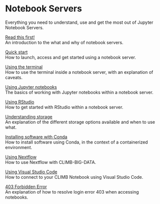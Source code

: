 # Notebook Servers

Everything you need to understand, use and get the most out of Jupyter Notebook Servers.

[Read this first!](read-this-first.md)  
An introduction to the what and why of notebook servers.

[Quick start](quick-start.md)  
How to launch, access and get started using a notebook server.

[Using the terminal](using-the-terminal.md)  
How to use the terminal inside a notebook server, with an explanation of caveats.

[Using Jupyter notebooks](using-jupyter.md)  
The basics of working with Jupyter notebooks within a notebook server.

[Using RStudio](using-rstudio.md)  
How to get started with RStudio within a notebook server.

[Understanding storage](../storage/index.md)  
An explanation of the different storage options available and when to use what.

[Installing software with Conda](installing-software-with-conda.md)  
How to install software using Conda, in the context of a containerized environment.

[Using Nextflow](using-nextflow.md)  
How to use Nextflow with CLIMB-BIG-DATA.

[Using Visual Studio Code](using-vscode.md)  
How to connect to your CLIMB Notebook using Visual Studio Code.

[403 Forbidden Error](403-forbidden-error.md)  
An explanation of how to resolve login error 403 when accessing notebooks.
